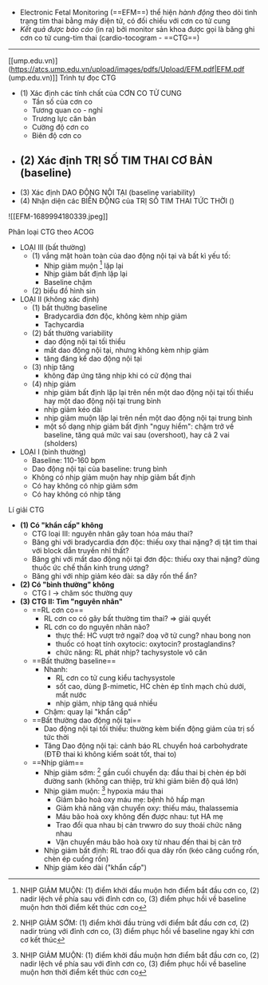 - Electronic Fetal Monitoring (==EFM==) thể hiện *hành động* theo dõi tình trạng tim thai bằng máy điện tử, có đối chiếu với cơn co tử cung
- *Kết quả được báo cáo* (in ra) bởi monitor sản khoa được gọi là băng ghi cơn co tử cung-tim thai (cardio-tocogram - ==CTG==)


---
[[ump.edu.vn)](https://atcs.ump.edu.vn/upload/images/pdfs/Upload/EFM.pdf|EFM.pdf (ump.edu.vn)]]
Trình tự đọc CTG
- (1) Xác định các tính chất của CƠN CO TỬ CUNG
	- Tần số của cơn co
	- Tương quan co - nghỉ
	- Trương lực căn bản
	- Cường độ cơn co
	- Biên độ cơn co
- (2) Xác định TRỊ SỐ TIM THAI CƠ BẢN (baseline)
	- 
- (3) Xác định DAO ĐỘNG NỘI TẠI (baseline variability)
- (4) Nhận diện các BIẾN ĐỘNG của TRỊ SỐ TIM THAI TỨC THỜI ()

![[EFM-1689994180339.jpeg]]

Phân loại CTG theo ACOG
- LOẠI III (bất thường)
	- (1) vắng mặt hoàn toàn của dao động nội tại và bất kì yếu tố:
		- Nhịp giảm muộn [^1] lặp lại
		- Nhịp giảm bất định lặp lại
		- Baseline chậm
	- (2) biểu đồ hình sin
- LOẠI II (không xác định)
	- (1) bất thường baseline
		- Bradycardia đơn độc, không kèm nhịp giảm
		- Tachycardia
	- (2) bất thường variability
		- dao động nội tại tối thiểu
		- mất dao động nội tại, nhưng không kèm nhịp giảm
		- tăng đáng kể dao động nội tại
	- (3) nhịp tăng
		- không đáp ứng tăng nhịp khi có cử động thai
	- (4) nhịp giảm
		- nhịp giảm bất định lặp lại trên nền một dao động nội tại tối thiểu hay một dao động nội tại trung bình
		- nhịp giảm kéo dài
		- nhịp giảm muộn lặp lại trên nền một dao động nội tại trung bình
		- một số dạng nhịp giảm bất định "nguy hiểm": chậm trở về baseline, tăng quá mức vai sau (overshoot), hay cả 2 vai (sholders)
- LOẠI I (bình thường)
	- Baseline: 110-160 bpm
	- Dao động nội tại của baseline: trung bình 
	- Không có nhịp giảm muộn hay nhịp giảm bất định
	- Có hay không có nhịp giảm sớm
	- Có hay không có nhịp tăng


Lí giải CTG
- **(1) Có "khẩn cấp" không**
	- CTG loại III: nguyên nhân gây toan hóa máu thai?
	- Băng ghi với bradycardia đơn độc: thiếu oxy thai nặng? dị tật tim thai với block dẫn truyền nhĩ thất?
	- Băng ghi với mất dao động nội tại đơn độc: thiếu oxy thai nặng? dùng thuốc ức chế thần kinh trung ương?
	- Băng ghi với nhịp giảm kéo dài: sa dây rốn thể ẩn?
- **(2) Có "bình thường" không**
	- CTG I -> chăm sóc thường quy
- **(3) CTG II: Tìm "nguyên nhân"**
	- ==RL cơn co==
		- RL cơn co có gây bất thường tim thai? => giải quyết
		- RL cơn co do nguyên nhân nào?
			- thực thể: HC vượt trở ngại? doạ vỡ tử cung? nhau bong non
			- thuốc có hoạt tính oxytocic: oxytocin? prostaglandins?
			- chức năng: RL phát nhịp? tachysystole vô căn
	- ==Bất thường baseline==
		- Nhanh:
			- RL cơn co tử cung kiểu tachysystole
			- sốt cao, dùng β-mimetic, HC chèn ép tĩnh mạch chủ dưới, mất nước
			- nhịp giảm, nhịp tăng quá nhiều
		- Chậm: quay lại "khẩn cẩp"
	- ==Bất thường dao động nội tại==
		- Dao động nội tại tối thiểu: thường kèm biến động giảm của trị số tức thời
		- Tăng Dao động nội tại: cảnh báo RL chuyển hoá carbohydrate (ĐTĐ thai kì không kiểm soát tốt, thai to)
	- ==Nhịp giảm==
		- Nhịp giảm sớm: [^2] gần cuối chuyển dạ: đầu thai bị chèn ép bởi đường sanh (không can thiệp, trừ khi giảm biên độ quá lớn)
		- Nhịp giảm muộn: [^1] hypoxia máu thai
			- Giảm bão hoà oxy máu mẹ: bệnh hô hấp mạn
			- Giảm khả năng vận chuyển oxy: thiếu máu, thalassemia
			- Máu bão hoà oxy không đến được nhau: tụt HA mẹ
			- Trao đổi qua nhau bị cản trwwro do suy thoái chức năng nhau
			- Vận chuyển máu bão hoà oxy từ nhau đến thai bị cản trở
		- Nhịp giảm bất định: RL trao đổi qua dây rốn (kéo căng cuống rốn, chèn ép cuống rốn)
		- Nhịp giảm kéo dài ("khẩn cấp")

[^1]: NHỊP GIẢM MUỘN: (1) điểm khởi đầu muộn hơn điểm bắt đầu cơn co, (2) nadir lệch về phía sau với đỉnh cơn co, (3) điểm phục hồi về baseline muộn hơn thời điểm kết thúc cơn co
[^2]: NHỊP GIẢM SỚM: (1) điểm khởi đầu trùng với điểm bắt đầu cơn cơ, (2) nadir trùng với đỉnh cơn co, (3) điểm phục hồi về baseline ngay khi cơn cơ kết thúc
